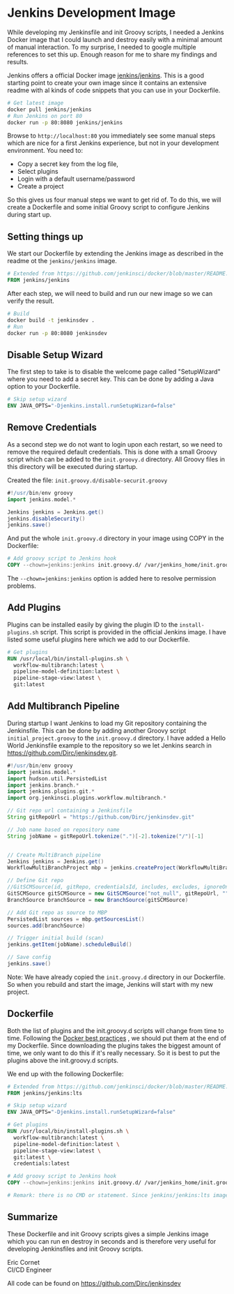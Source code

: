 
# Jenkins Development Image
While developing my Jenkinsfile and init Groovy scripts, 
I needed a Jenkins Docker image that I could launch and destroy easily with a minimal amount of manual interaction. 
To my surprise, I needed to google multiple references to set this up. 
Enough reason for me to share my findings and results.

Jenkins offers a official Docker image [jenkins/jenkins](https://hub.docker.com/r/jenkins/jenkins/). 
This is a good starting point to create your own image since it contains an extensive readme
with al kinds of code snippets that you can use in your Dockerfile. 

```bash
# Get latest image
docker pull jenkins/jenkins
# Run Jenkins on port 80
docker run -p 80:8080 jenkins/jenkins
```

Browse to `http://localhost:80` you immediately see some manual steps which are nice for a first Jenkins experience, but not in your development environment. 
You need to:
- Copy a secret key from the log file, 
- Select plugins
- Login with a default username/password 
- Create a project

So this gives us four manual steps we want to get rid of. 
To do this, we will create a Dockerfile and some initial Groovy script to configure Jenkins during start up.

## Setting things up
We start our Dockerfile by extending the Jenkins image as described in the readme ot the `jenkins/jenkins` image.

```dockerfile
# Extended from https://github.com/jenkinsci/docker/blob/master/README.md
FROM jenkins/jenkins
```

After each step, we will need to build and run our new image so we can verify the result.

```bash
# Build
docker build -t jenkinsdev .
# Run 
docker run -p 80:8080 jenkinsdev
```


## Disable Setup Wizard
The first step to take is to disable the welcome page called "SetupWizard" where you need to add a secret key. 
This can be done by adding a Java option to your Dockerfile.

```dockerfile
# Skip setup wizard
ENV JAVA_OPTS="-Djenkins.install.runSetupWizard=false"
```

## Remove Credentials
As a second step we do not want to login upon each restart, so we need to remove the required default credentials. 
This is done with a small Groovy script which can be added to the `init.groovy.d` directory. All Groovy files in this directory will be executed during startup.

Created the file: `init.groovy.d/disable-securit.groovy`

```groovy
#!/usr/bin/env groovy
import jenkins.model.*

Jenkins jenkins = Jenkins.get()
jenkins.disableSecurity()
jenkins.save()
```

And put the whole `init.groovy.d` directory in your image using COPY in the Dockerfile:

```dockerfile
# Add groovy script to Jenkins hook
COPY --chown=jenkins:jenkins init.groovy.d/ /var/jenkins_home/init.groovy.d/
```

The `--chown=jenkins:jenkins` option is added here to resolve permission problems. 


## Add Plugins
Plugins can be installed easily by giving the plugin ID to the `install-plugins.sh` script. 
This script is provided in the official Jenkins image. 
I have listed some useful plugins here which we add to our Dockerfile. 

```dockerfile
# Get plugins
RUN /usr/local/bin/install-plugins.sh \
  workflow-multibranch:latest \
  pipeline-model-definition:latest \
  pipeline-stage-view:latest \
  git:latest
```


## Add Multibranch Pipeline
During startup I want Jenkins to load my Git repository containing the Jenkinsfile.
This can be done by adding another Groovy script `initial_project.groovy` to the `init.groovy.d` directory. 
I have added a Hello World Jenkinsfile example to the repository so we let Jenkins search in https://github.com/Dirc/jenkinsdev.git.

```groovy
#!/usr/bin/env groovy
import jenkins.model.*
import hudson.util.PersistedList
import jenkins.branch.*
import jenkins.plugins.git.*
import org.jenkinsci.plugins.workflow.multibranch.*

// Git repo url containing a Jenkinsfile
String gitRepoUrl = "https://github.com/Dirc/jenkinsdev.git"

// Job name based on repository name
String jobName = gitRepoUrl.tokenize(".")[-2].tokenize("/")[-1]


// Create MultiBranch pipeline
Jenkins jenkins = Jenkins.get()
WorkflowMultiBranchProject mbp = jenkins.createProject(WorkflowMultiBranchProject.class, jobName)

// Define Git repo
//GitSCMSource(id, gitRepo, credentialsId, includes, excludes, ignoreOnPushNotifications)
GitSCMSource gitSCMSource = new GitSCMSource("not_null", gitRepoUrl, "", "*", "", false)
BranchSource branchSource = new BranchSource(gitSCMSource)

// Add Git repo as source to MBP
PersistedList sources = mbp.getSourcesList()
sources.add(branchSource)

// Trigger initial build (scan)
jenkins.getItem(jobName).scheduleBuild()

// Save config
jenkins.save()
```

Note: We have already copied the `init.groovy.d` directory in our Dockerfile. 
So when you rebuild and start the image, Jenkins will start with my new project.


## Dockerfile
Both the list of plugins and the init.groovy.d scripts will change from time to time.
Following the [Docker best practices](https://cinqict.github.io/post/christiaan/docker_file_best_practices/) , we should put them at the end of my Dockerfile.
Since downloading the plugins takes the biggest amount of time, we only want to do this if it's really necessary.
So it is best to put the plugins above the init.groovy.d scripts. 

We end up with the following Dockerfile:

```dockerfile
# Extended from https://github.com/jenkinsci/docker/blob/master/README.md
FROM jenkins/jenkins:lts

# Skip setup wizard
ENV JAVA_OPTS="-Djenkins.install.runSetupWizard=false"

# Get plugins
RUN /usr/local/bin/install-plugins.sh \
  workflow-multibranch:latest \
  pipeline-model-definition:latest \
  pipeline-stage-view:latest \
  git:latest \
  credentials:latest

# Add groovy script to Jenkins hook
COPY --chown=jenkins:jenkins init.groovy.d/ /var/jenkins_home/init.groovy.d/

# Remark: there is no CMD or statement. Since jenkins/jenkins:lts image uses an ENTRYPOINT, this image will inherit that behavior.
```

## Summarize
These Dockerfile and init Groovy scripts gives a simple Jenkins image which you can run en destroy in seconds and is therefore very useful for developing Jenkinsfiles and init Groovy scripts.


Eric Cornet <br>
CI/CD Engineer 

All code can be found on https://github.com/Dirc/jenkinsdev

